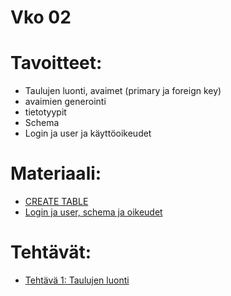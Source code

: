 # Vko 02
# Tavoitteet:

- Taulujen luonti, avaimet (primary ja foreign key)
- avaimien generointi 
- tietotyypit
- Schema
- Login ja user ja käyttöoikeudet


# Materiaali: 
- [ CREATE TABLE ](taulujenLuominen.md)
- [Login ja user, schema ja oikeudet](LoginUser.md)

# Tehtävät:    
- [ Tehtävä 1: Taulujen luonti](Tehtava_01.md)

<!-- 
- [ SQL Server Eheysmallit ](Luennot_vko2_SQL_Server_Eheysmallit.pdf)
- [ Opetusvideo: Tietokannan luonti SQL Serverissä ](https://video.haaga-helia.fi/media/SQL_Server_Tietokannan_luonti.mp4/0_br025ugp)
- [Esimerkki 1: Tietokannan luonti SQL Server:ssä ](Tietokannan_luonti.pdf)
- [ Eheysehtojen poistaminen tauluista SQL Server T-SQL:ssä ](https://learn.microsoft.com/en-us/sql/relational-databases/tables/delete-check-constraints?view=sql-server-ver16)
- [ Esimerkki 2: Projektitietokannan taulujen luonti script ](Projektitietokanta.pdf)
- [ Indeksit ]( Indeksit.pdf )
- [ Ulkoisten indeksien luontikomento SQL Server:ssä ](https://learn.microsoft.com/en-us/sql/t-sql/statements/create-index-transact-sql?view=sql-server-ver16)
- [ Ulkoisen indeksin luonti Projektitietokantaan ](CREATE_INDEX.pdf) 


# Tehtävät:    
- [ Tehtävä 1: Tietokannan luonti ja konfigurointi ](Tehtava_01.md)
- [ Tehtävä 2: Taulujen luonti tietokantaan ja viite-eheysavaimet ja ulkoisten indeksien luonti ](Tehtava_02.md)
- [ Tehtävä 2: Vastaus T-SQL Script](Tehtava_2_Vastaus.sql)
- [ Tehtävä 2: Vastaus Diagram](Tehtava_02_Vastaus_Diagram.pdf)
- [ Tehtävä 3: Ulkoiset indeksit ](Tehtava_03.md)
- [ Tehtävä 3: Vastaus T-SQL Script ](Tehtava_3_Vastaus.sql) 
-->
